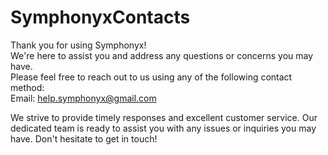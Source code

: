 # SymphonyxContacts
Thank you for using Symphonyx! <br>We're here to assist you and address any questions or concerns you may have.<br> Please feel free to reach out to us using any of the following contact method:<br>
Email: help.symphonyx@gmail.com
<br>

We strive to provide timely responses and excellent customer service. Our dedicated team is ready to assist you with any issues or inquiries you may have. Don't hesitate to get in touch!
